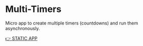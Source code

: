 # Multi-Timers

Micro app to create multiple timers (countdowns) and run them asynchronously.

[👉 STATIC APP]()